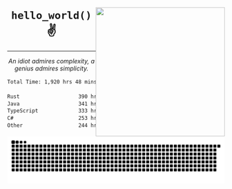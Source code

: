 <div text-align="center">
    <img src="https://i.imgur.com/h1q15Kt.gife" align="right" width="299" height="299">
    <h1 align="center"><code>hello_world()</code> ✌️</h1>
    <hr>
    <p align="center"><i>An idiot admires complexity, a genius admires simplicity.</i></p>
</div>

<!--START_SECTION:waka-->

```txt
Total Time: 1,920 hrs 48 mins

Rust                   390 hrs 44 mins ████▓░░░░░░░░░░░░░░░░░░░░   18.05 %
Java                   341 hrs 48 mins ████░░░░░░░░░░░░░░░░░░░░░   15.79 %
TypeScript             333 hrs 57 mins ████░░░░░░░░░░░░░░░░░░░░░   15.43 %
C#                     253 hrs 12 mins ███░░░░░░░░░░░░░░░░░░░░░░   11.70 %
Other                  244 hrs 8 mins  ██▓░░░░░░░░░░░░░░░░░░░░░░   11.28 %
```

<!--END_SECTION:waka-->

<picture>
  <source media="(prefers-color-scheme: dark)" srcset="https://raw.githubusercontent.com/Somfic/Somfic/main/github-contribution-grid-snake-dark.svg">
  <source media="(prefers-color-scheme: light)" srcset="https://raw.githubusercontent.com/Somfic/Somfic/main/github-contribution-grid-snake.svg">
  <img alt="github contribution grid snake animation" src="https://raw.githubusercontent.com/Somfic/Somfic/main/github-contribution-grid-snake.svg">
</picture>
